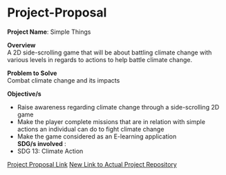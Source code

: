 # Project-Proposal
**Project Name**: Simple Things  
  
**Overview**  
A 2D side-scrolling game that will be about battling climate change with various levels in regards to actions to help battle climate change.  
  
**Problem to Solve**  
Combat climate change and its impacts
    
**Objective/s** 
- Raise awareness regarding climate change through a side-scrolling 2D game   
- Make the player complete missions that are in relation with simple actions an individual can do to fight climate change  
- Make the game considered as an E-learning application  
**SDG/s involved** : 
- SDG 13: Climate Action

[Project Proposal Link](https://docs.google.com/document/d/1P-lUaVXOzxEUqOiXUwURRULuf00wNly5J4kTshQdOCA/edit)
[New Link to Actual Project Repository](https://github.com/oblivvv18/Finals_Project_1stYr_Pygame)
